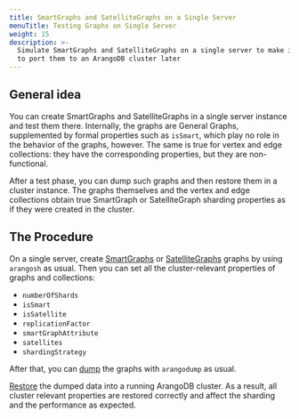 ```yaml
---
title: SmartGraphs and SatelliteGraphs on a Single Server
menuTitle: Testing Graphs on Single Server
weight: 15
description: >-
  Simulate SmartGraphs and SatelliteGraphs on a single server to make it easier
  to port them to an ArangoDB cluster later
---
```

## General idea

You can create SmartGraphs and SatelliteGraphs in a single server instance and
test them there. Internally, the graphs are General Graphs, supplemented by
formal properties such as `isSmart`, which play no role in the behavior of the
graphs, however. The same is true for vertex and edge collections: they have the
corresponding properties, but they are non-functional.

After a test phase, you can dump such graphs and then restore them in a cluster
instance. The graphs themselves and the vertex and edge collections obtain true
SmartGraph or SatelliteGraph sharding properties as if they were created in the
cluster.

## The Procedure

On a single server, create [SmartGraphs](management.md) or
[SatelliteGraphs](../satellitegraphs/management.md) graphs by using
`arangosh` as usual. Then you can set all the cluster-relevant properties of
graphs and collections:

- `numberOfShards`
- `isSmart`
- `isSatellite`
- `replicationFactor`
- `smartGraphAttribute`
- `satellites`
- `shardingStrategy`

After that, you can [dump](../../components/tools/arangodump/examples.md) the graphs with
`arangodump` as usual.

[Restore](../../components/tools/arangorestore/examples.md) the dumped data into a running
ArangoDB cluster. As a result, all cluster relevant properties are restored
correctly and affect the sharding and the performance as expected.
